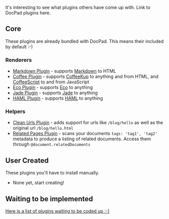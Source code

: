 It's interesting to see what plugins others have come up with. Link to DocPad plugins here.

## Core

These plugins are already bundled with DocPad. This means their included by default :-)

### Renderers

- [Markdown Plugin](https://github.com/balupton/docpad/blob/master/lib/plugins/renderers/markdown.coffee) - supports [Markdown](ttp://daringfireball.net/projects/markdown/basics) to HTML
- [Coffee Plugin](https://github.com/balupton/docpad/blob/master/lib/plugins/renderers/coffee.coffee) - supports [CoffeeKup](http://coffeekup.org/) to anything and from HTML, and [CoffeeScript](http://jashkenas.github.com/coffee-script/) to and from JavaScript
- [Eco Plugin](https://github.com/balupton/docpad/blob/master/lib/plugins/renderers/eco.coffee) - supports [Eco](https://github.com/sstephenson/eco) to anything
- [Jade Plugin](https://github.com/balupton/docpad/blob/master/lib/plugins/renderers/jade.coffee) - supports [Jade](http://jade-lang.com/) to anything
- [HAML Plugin](https://github.com/balupton/docpad/blob/master/lib/plugins/renderers/haml.coffee) - supports [HAML](http://haml-lang.com/) to anything

### Helpers

- [Clean Urls Plugin](https://github.com/balupton/docpad/blob/master/lib/plugins/helpers/cleanurls.coffee) - adds support for urls like `/blog/hello` as well as the original url `/blog/hello.html`
- [Related Pages Plugin](https://github.com/balupton/docpad/blob/master/lib/plugins/helpers/relations.coffee) - scans your documents `tags: 'tag1', 'tag2'` metadata to produce a listing of related documents. Access them through `@document.relatedDocuments`


## User Created

These plugins you'll have to install manually.

- None yet, start creating!


## Waiting to be implemented

[Here is a list of plugins waiting to be coded up :-)](https://github.com/balupton/docpad/issues?labels=plugin&sort=created&direction=desc&state=open&page=1)